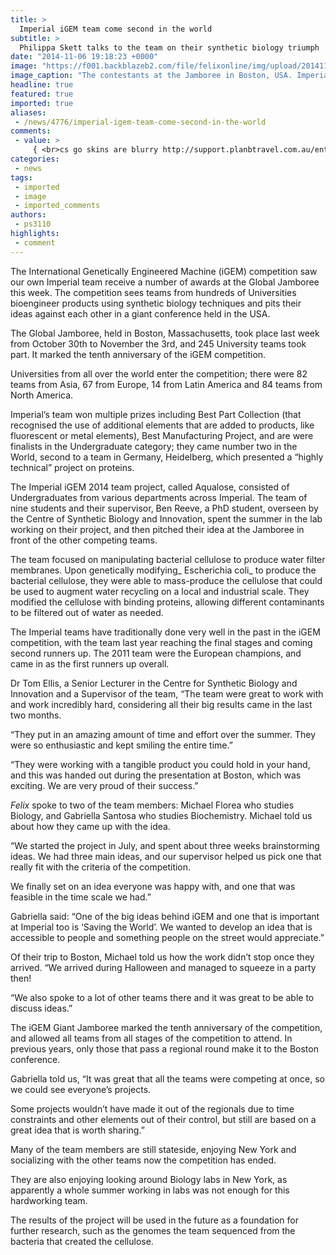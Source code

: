 ```yaml
---
title: >
  Imperial iGEM team come second in the world
subtitle: >
  Philippa Skett talks to the team on their synthetic biology triumph
date: "2014-11-06 19:18:23 +0000"
image: "https://f001.backblazeb2.com/file/felixonline/img/upload/201411061918-cj914-5792312_orig.png"
image_caption: "The contestants at the Jamboree in Boston, USA. Imperial won a number of awards at the event."
headline: true
featured: true
imported: true
aliases:
 - /news/4776/imperial-igem-team-come-second-in-the-world
comments:
 - value: >
     { <br>cs go skins are blurry http://support.planbtravel.com.au/entries/108115613-cs-go-skins-customize-your-enjoying-space-and-quick
categories:
 - news
tags:
 - imported
 - image
 - imported_comments
authors:
 - ps3110
highlights:
 - comment
---
```


The International Genetically Engineered Machine (iGEM) competition saw our own Imperial team receive a number of awards at the Global Jamboree this week. The competition sees teams from hundreds of Universities bioengineer products using synthetic biology techniques and pits their ideas against each other in a giant conference held in the USA.

The Global Jamboree, held in Boston, Massachusetts, took place last week from October 30th to November the 3rd, and 245 University teams took part. It marked the tenth anniversary of the iGEM competition.

Universities from all over the world enter the competition; there were 82 teams from Asia, 67 from Europe, 14 from Latin America and 84 teams from North America.

Imperial’s team won multiple prizes including Best Part Collection (that recognised the use of additional elements that are added to products, like fluorescent or metal elements), Best Manufacturing Project, and are were finalists in the Undergraduate category; they came number two in the World, second to a team in Germany, Heidelberg, which presented a “highly technical” project on proteins.

The Imperial iGEM 2014 team project, called Aqualose, consisted of Undergraduates from various departments across Imperial. The team of nine students and their supervisor, Ben Reeve, a PhD student, overseen by the Centre of Synthetic Biology and Innovation, spent the summer in the lab working on their project, and then pitched their idea at the Jamboree in front of the other competing teams.

The team focused on manipulating bacterial cellulose to produce water filter membranes. Upon genetically modifying_ Escherichia coli_ to produce the bacterial cellulose, they were able to mass-produce the cellulose that could be used to augment water recycling on a local and industrial scale. They modified the cellulose with binding proteins, allowing different contaminants to be filtered out of water as needed.

The Imperial teams have traditionally done very well in the past in the iGEM competition, with the team last year reaching the final stages and coming second runners up. The 2011 team were the European champions, and came in as the first runners up overall.

Dr Tom Ellis, a Senior Lecturer in the Centre for Synthetic Biology and Innovation and a Supervisor of the team, “The team were great to work with and work incredibly hard, considering all their big results came in the last two months.

“They put in an amazing amount of time and effort over the summer. They were so enthusiastic and kept smiling the entire time.”

“They were working with a tangible product you could hold in your hand, and this was handed out during the presentation at Boston, which was exciting. We are very proud of their success.”

_Felix_ spoke to two of the team members: Michael Florea who studies Biology, and Gabriella Santosa who studies Biochemistry. Michael told us about how they came up with the idea.

“We started the project in July, and spent about three weeks brainstorming ideas. We had three main ideas, and our supervisor helped us pick one that really fit with the criteria of the competition.

We finally set on an idea everyone was happy with, and one that was feasible in the time scale we had.”

Gabriella said: “One of the big ideas behind iGEM and one that is important at Imperial too is ‘Saving the World’. We wanted to develop an idea that is accessible to people and something people on the street would appreciate.”

Of their trip to Boston, Michael told us how the work didn’t stop once they arrived. “We arrived during Halloween and managed to squeeze in a party then!

“We also spoke to a lot of other teams there and it was great to be able to discuss ideas.”

The iGEM Giant Jamboree marked the tenth anniversary of the competition, and allowed all teams from all stages of the competition to attend. In previous years, only those that pass a regional round make it to the Boston conference.

Gabriella told us, “It was great that all the teams were competing at once, so we could see everyone’s projects.

Some projects wouldn’t have made it out of the regionals due to time constraints and other elements out of their control, but still are based on a great idea that is worth sharing.”

Many of the team members are still stateside, enjoying New York and socializing with the other teams now the competition has ended.

They are also enjoying looking around Biology labs in New York, as apparently a whole summer working in labs was not enough for this hardworking team.

The results of the project will be used in the future as a foundation for further research, such as the genomes the team sequenced from the bacteria that created the cellulose.
